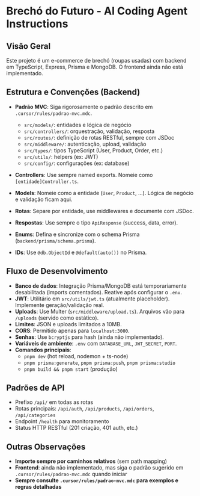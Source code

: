 # Brechó do Futuro - AI Coding Agent Instructions

## Visão Geral

Este projeto é um e-commerce de brechó (roupas usadas) com backend em TypeScript, Express, Prisma e MongoDB. O frontend ainda não está implementado.

## Estrutura e Convenções (Backend)

- **Padrão MVC**: Siga rigorosamente o padrão descrito em `.cursor/rules/padrao-mvc.mdc`.

  - `src/models/`: entidades e lógica de negócio
  - `src/controllers/`: orquestração, validação, resposta
  - `src/routes/`: definição de rotas RESTful, sempre com JSDoc
  - `src/middleware/`: autenticação, upload, validação
  - `src/types/`: tipos TypeScript (User, Product, Order, etc.)
  - `src/utils/`: helpers (ex: JWT)
  - `src/config/`: configurações (ex: database)

- **Controllers**: Use sempre named exports. Nomeie como `[entidade]Controller.ts`.
- **Models**: Nomeie como a entidade (`User`, `Product`, ...). Lógica de negócio e validação ficam aqui.
- **Rotas**: Separe por entidade, use middlewares e documente com JSDoc.
- **Respostas**: Use sempre o tipo `ApiResponse` (success, data, error).
- **Enums**: Defina e sincronize com o schema Prisma (`backend/prisma/schema.prisma`).
- **IDs**: Use `@db.ObjectId` e `@default(auto())` no Prisma.

## Fluxo de Desenvolvimento

- **Banco de dados**: Integração Prisma/MongoDB está temporariamente desabilitada (imports comentados). Reative após configurar o `.env`.
- **JWT**: Utilitário em `src/utils/jwt.ts` (atualmente placeholder). Implemente geração/validação real.
- **Uploads**: Use Multer (`src/middleware/upload.ts`). Arquivos vão para `/uploads` (servido como estático).
- **Limites**: JSON e uploads limitados a 10MB.
- **CORS**: Permitido apenas para `localhost:3000`.
- **Senhas**: Use `bcryptjs` para hash (ainda não implementado).
- **Variáveis de ambiente**: `.env` com `DATABASE_URL`, `JWT_SECRET`, `PORT`.
- **Comandos principais**:
  - `pnpm dev` (hot reload, nodemon + ts-node)
  - `pnpm prisma:generate`, `pnpm prisma:push`, `pnpm prisma:studio`
  - `pnpm build && pnpm start` (produção)

## Padrões de API

- Prefixo `/api/` em todas as rotas
- Rotas principais: `/api/auth`, `/api/products`, `/api/orders`, `/api/categories`
- Endpoint `/health` para monitoramento
- Status HTTP RESTful (201 criação, 401 auth, etc.)

## Outras Observações

- **Importe sempre por caminhos relativos** (sem path mapping)
- **Frontend**: ainda não implementado, mas siga o padrão sugerido em `.cursor/rules/padrao-mvc.mdc` quando iniciar
- **Sempre consulte `.cursor/rules/padrao-mvc.mdc` para exemplos e regras detalhadas**
